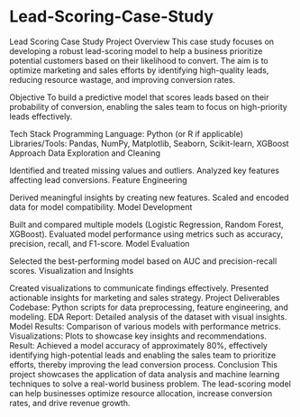 # Lead-Scoring-Case-Study
Lead Scoring Case Study
Project Overview
This case study focuses on developing a robust lead-scoring model to help a business prioritize potential customers based on their likelihood to convert. The aim is to optimize marketing and sales efforts by identifying high-quality leads, reducing resource wastage, and improving conversion rates.

Objective
To build a predictive model that scores leads based on their probability of conversion, enabling the sales team to focus on high-priority leads effectively.

Tech Stack
Programming Language: Python (or R if applicable)
Libraries/Tools: Pandas, NumPy, Matplotlib, Seaborn, Scikit-learn, XGBoost
Approach
Data Exploration and Cleaning

Identified and treated missing values and outliers.
Analyzed key features affecting lead conversions.
Feature Engineering

Derived meaningful insights by creating new features.
Scaled and encoded data for model compatibility.
Model Development

Built and compared multiple models (Logistic Regression, Random Forest, XGBoost).
Evaluated model performance using metrics such as accuracy, precision, recall, and F1-score.
Model Evaluation

Selected the best-performing model based on AUC and precision-recall scores.
Visualization and Insights

Created visualizations to communicate findings effectively.
Presented actionable insights for marketing and sales strategy.
Project Deliverables
Codebase: Python scripts for data preprocessing, feature engineering, and modeling.
EDA Report: Detailed analysis of the dataset with visual insights.
Model Results: Comparison of various models with performance metrics.
Visualizations: Plots to showcase key insights and recommendations.
Result: Achieved a model accuracy of approximately 80%, effectively identifying high-potential leads and enabling the sales team to prioritize efforts, thereby improving the lead conversion process.
Conclusion
This project showcases the application of data analysis and machine learning techniques to solve a real-world business problem. The lead-scoring model can help businesses optimize resource allocation, increase conversion rates, and drive revenue growth.

